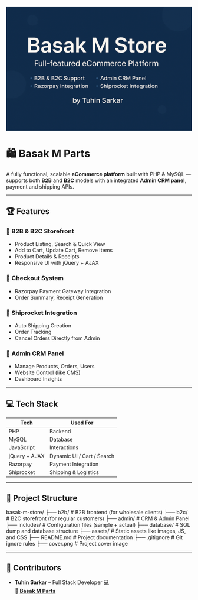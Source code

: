 ![Basak M Store](cover.png)

# 🛍️ Basak M Parts

A fully functional, scalable **eCommerce platform** built with PHP & MySQL — supports both **B2B** and **B2C** models with an integrated **Admin CRM panel**, payment and shipping APIs.

---

## 🏆 Features

### 👥 B2B & B2C Storefront
- Product Listing, Search & Quick View
- Add to Cart, Update Cart, Remove Items
- Product Details & Receipts
- Responsive UI with jQuery + AJAX

### 🛒 Checkout System
- Razorpay Payment Gateway Integration
- Order Summary, Receipt Generation

### 🚚 Shiprocket Integration
- Auto Shipping Creation
- Order Tracking
- Cancel Orders Directly from Admin

### 🔧 Admin CRM Panel
- Manage Products, Orders, Users
- Website Control (like CMS)
- Dashboard Insights

---

## 💻 Tech Stack

| Tech         | Used For                     |
|--------------|------------------------------|
| PHP          | Backend                      |
| MySQL        | Database                     |
| JavaScript   | Interactions                 |
| jQuery + AJAX| Dynamic UI / Cart / Search   |
| Razorpay     | Payment Integration          |
| Shiprocket   | Shipping & Logistics         |

---

## 📁 Project Structure

basak-m-store/
├── b2b/          # B2B frontend (for wholesale clients)
├── b2c/          # B2C storefront (for regular customers)
├── admin/        # CRM & Admin Panel
├── includes/     # Configuration files (sample + actual)
├── database/     # SQL dump and database structure
├── assets/       # Static assets like images, JS, and CSS
├── README.md     # Project documentation
├── .gitignore    # Git ignore rules
├── cover.png     # Project cover image

---

## 👥 Contributors

- **Tuhin Sarkar** – Full Stack Developer 💻  
  🔗 [**Basak M Parts**](https://basakmparts.com/)  
